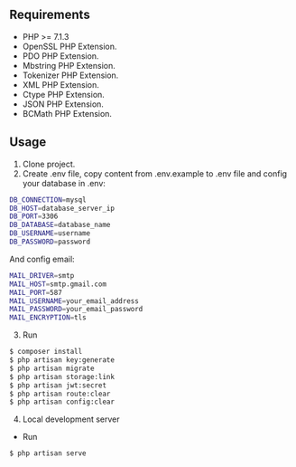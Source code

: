 ## Requirements

- PHP >= 7.1.3
- OpenSSL PHP Extension.
- PDO PHP Extension.
- Mbstring PHP Extension.
- Tokenizer PHP Extension.
- XML PHP Extension.
- Ctype PHP Extension.
- JSON PHP Extension.
- BCMath PHP Extension.

## Usage

1. Clone project.
2. Create .env file, copy content from .env.example to .env file and config your database in .env:
``` bash
DB_CONNECTION=mysql
DB_HOST=database_server_ip
DB_PORT=3306
DB_DATABASE=database_name
DB_USERNAME=username
DB_PASSWORD=password
```
And config email:
``` bash
MAIL_DRIVER=smtp
MAIL_HOST=smtp.gmail.com
MAIL_PORT=587
MAIL_USERNAME=your_email_address
MAIL_PASSWORD=your_email_password
MAIL_ENCRYPTION=tls
```
3. Run
``` bash
$ composer install
$ php artisan key:generate
$ php artisan migrate
$ php artisan storage:link
$ php artisan jwt:secret
$ php artisan route:clear
$ php artisan config:clear
```
4. Local development server
- Run
``` bash
$ php artisan serve

